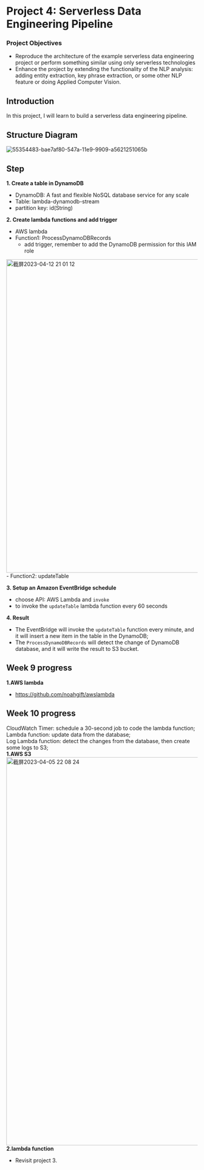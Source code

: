 # Project 4: Serverless Data Engineering Pipeline
### Project Objectives
- Reproduce the architecture of the example serverless data engineering project or perform something similar using only serverless technologies
- Enhance the project by extending the functionality of the NLP analysis: adding entity extraction, key phrase extraction, or some other NLP feature or doing Applied Computer Vision.
## Introduction
In this project, I will learn to build a serverless data engineering pipeline.
## Structure Diagram
![55354483-bae7af80-547a-11e9-9909-a5621251065b](https://user-images.githubusercontent.com/84234596/228644401-a6a3406a-af7c-4504-a3e3-38293c3272c7.png)
## Step
**1. Create a table in DynamoDB**
- DynamoDB: A fast and flexible NoSQL database service for any scale
- Table: lambda-dynamodb-stream
- partition key: id(String)  

**2. Create lambda functions and add trigger**
- AWS lambda
- Function1: ProcessDynamoDBRecords
  - add trigger, remember to add the DynamoDB permission for this IAM role
<img width="826" alt="截屏2023-04-12 21 01 12" src="https://user-images.githubusercontent.com/84234596/231618907-d267d7d4-fd42-4dfc-84b3-aafcfdac9a46.png">
- Function2: updateTable  

**3. Setup an Amazon EventBridge schedule**  
- choose API: AWS Lambda and `invoke`  
- to invoke the `updateTable` lambda function every 60 seconds  

**4. Result**  
- The EventBridge will invoke the `updateTable` function every minute, and it will insert a new item in the table in the DynamoDB;  
- The `ProcessDynamoDBRecords` will detect the change of DynamoDB database, and it will write the result to S3 bucket.  
## Week 9 progress
**1.AWS lambda**
- https://github.com/noahgift/awslambda
## Week 10 progress
CloudWatch Timer: schedule a 30-second job to code the lambda function;  
Lambda function: update data from the database;  
Log Lambda function: detect the changes from the database, then create some logs to S3;  
**1.AWS S3**
<img width="1023" alt="截屏2023-04-05 22 08 24" src="https://user-images.githubusercontent.com/84234596/230254462-78ad70f5-7a04-49f0-8037-cb6a372d6436.png">
**2.lambda function**
- Revisit project 3.
